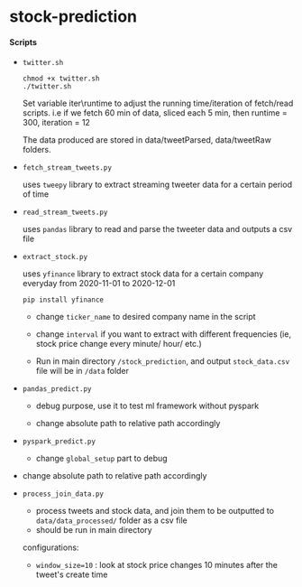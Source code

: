 # stock-prediction

#### Scripts

- `twitter.sh`

   ```
   chmod +x twitter.sh
   ./twitter.sh
   ```

   Set variable iter\runtime to adjust the running time/iteration of fetch/read scripts.
   i.e if we fetch 60 min of data, sliced each 5 min, then runtime = 300, iteration = 12

   The data produced are stored in data/tweetParsed, data/tweetRaw folders.

- `fetch_stream_tweets.py`

  uses `tweepy` library to extract streaming tweeter data for a certain period of time


- `read_stream_tweets.py`

  uses `pandas` library to read and parse the tweeter data and outputs a csv file


- `extract_stock.py`

  uses `yfinance` library to extract stock data for a certain company everyday from 2020-11-01 to 2020-12-01

  ```
  pip install yfinance
  ```

  - change `ticker_name` to desired company name in the script

  - change `interval` if you want to extract with different frequencies (ie, stock price change every minute/ hour/ etc.)

  - Run in main directory `/stock_prediction`, and output `stock_data.csv` file will be in `/data` folder

- `pandas_predict.py`

  - debug purpose, use it to test ml framework without pyspark

  - change absolute path to relative path accordingly

- `pyspark_predict.py`

  - change `global_setup` part to debug
- change absolute path to relative path accordingly
  
- `process_join_data.py`


  - process tweets and stock data, and join them to be outputted to `data/data_processed/` folder as a csv file
  - should be run in main directory

  configurations:

  - `window_size=10` : look at stock price changes 10 minutes after the tweet's create time

  
